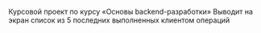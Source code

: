Курсовой проект по курсу «Основы backend-разработки»
Выводит на экран список из 5 последних выполненных клиентом операций